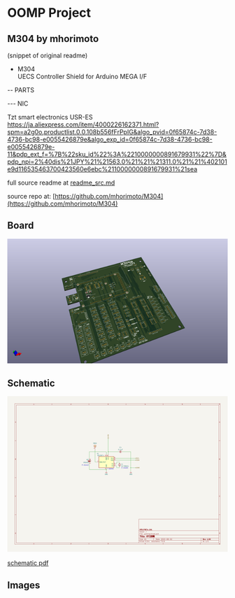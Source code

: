 # OOMP Project  
## M304  by mhorimoto  
  
(snippet of original readme)  
  
- M304  
UECS Controller Shield for Arduino MEGA I/F  
  
  
-- PARTS  
  
--- NIC  
  
Tzt smart electronics USR-ES  
https://ja.aliexpress.com/item/4000226162371.html?spm=a2g0o.productlist.0.0.108b556fFrPpIG&algo_pvid=0f65874c-7d38-4736-bc98-e0055426879e&algo_exp_id=0f65874c-7d38-4736-bc98-e0055426879e-11&pdp_ext_f=%7B%22sku_id%22%3A%2210000000891679931%22%7D&pdp_npi=2%40dis%21JPY%21%21563.0%21%21%21311.0%21%21%402101e9d116535463700423560e6ebc%2110000000891679931%21sea  
  
  full source readme at [readme_src.md](readme_src.md)  
  
source repo at: [https://github.com/mhorimoto/M304](https://github.com/mhorimoto/M304)  
## Board  
  
[![working_3d.png](working_3d_600.png)](working_3d.png)  
## Schematic  
  
[![working_schematic.png](working_schematic_600.png)](working_schematic.png)  
  
[schematic pdf](working_schematic.pdf)  
## Images  
